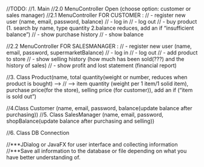 //TODO:
//1. Main
//2.0 MenuController Open (choose option: customer or sales manager)
//2.1 MenuController FOR CUSTOMER :
//	- register new user (name, email, password, balance)
//	- log in
//	- log out
//	- buy product (1. search by name, type quantity 2.balance reduces, add an if “insufficient balance”)
//	- show purchase history
//	- show balance

//2.2 MenuController FOR SALESMANAGER :
//	- register new user (name, email, password, supermarketBalance)
//	- log in
//	- log out
//	- add product to store
//	- show selling history (how much has been sold(???) and the history of sales)
//	- show profit and lost statement (financial report)

//3. Class Product(name, total quantity(weight or number, reduces when product is bought) -->
//	 --> item quantity (weight per 1 item/1 solid item), purchase price(for the store), selling price (for customer)), add an if (“item is sold out”)

//4.Class Customer (name, email, password, balance(update balance after purchasing))
//5. Class SalesManager (name, email, password, shopBalance(update balance after purchasing and selling))

//6. Class DB Connection

//***JDialog or JavaFX for user interface and collecting information
//***Save all information to the database or file depending on what you have better understanding of.